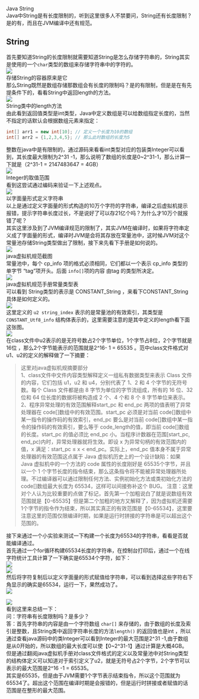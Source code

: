 Java String<br />Java中String是有长度限制的，听到这里很多人不禁要问，String还有长度限制？是的有，而且在JVM编译中还有规范。
<a name="JkgAo"></a>
## String
首先要知道String的长度限制就需要知道String是怎么存储字符串的，String其实是使用的一个`char`类型的数组来存储字符串中的字符的。<br />![](https://cdn.nlark.com/yuque/0/2021/webp/396745/1638970211987-190bb98d-4008-4c3b-b24a-492770edea85.webp#clientId=ub0a9ce52-e9c8-4&from=paste&id=u63e15931&originHeight=144&originWidth=872&originalType=url&ratio=1&rotation=0&showTitle=false&status=done&style=none&taskId=uff09b334-47dc-41c1-b414-22aac0424bc&title=)<br />存储String的容器原来是它<br />那么String既然是数组存储那数组会有长度的限制吗？是的有限制，但是是在有先提条件下的，看看String中返回length的方法。<br />![](https://cdn.nlark.com/yuque/0/2021/webp/396745/1638970211827-54fc8ebc-0db4-4394-a41c-6a60d4ceefaa.webp#clientId=ub0a9ce52-e9c8-4&from=paste&id=u96f16f93&originHeight=318&originWidth=971&originalType=url&ratio=1&rotation=0&showTitle=false&status=done&style=none&taskId=u08df2b67-5641-42da-ac5a-026835b8d2f&title=)<br />String类中的length方法<br />由此看到返回值类型是int类型，Java中定义数组是可以给数组指定长度的，当然不指定的话默认会根据数组元素来指定：
```java
int[] arr1 = new int[10]; // 定义一个长度为10的数组
int[] arr2 = {1,2,3,4,5}; // 那么此时数组的长度为5
```
整数在java中是有限制的，通过源码来看看int类型对应的包装类Integer可以看到，其长度最大限制为2^31 -1，那么说明了数组的长度是0~2^31-1，那么计算一下就是（2^31-1 = 2147483647 = 4GB）<br />![](https://cdn.nlark.com/yuque/0/2021/webp/396745/1638970211850-e83be2d0-dea2-438d-a364-23e3b1f78f1f.webp#clientId=ub0a9ce52-e9c8-4&from=paste&id=u0c576cb1&originHeight=449&originWidth=1080&originalType=url&ratio=1&rotation=0&showTitle=false&status=done&style=none&taskId=uc11bcf3d-2ec7-4624-ab6e-b7ace20aa20&title=)<br />Integer的取值范围<br />看到这尝试通过编码来验证一下上述观点。<br />![](https://cdn.nlark.com/yuque/0/2021/webp/396745/1638970211850-8c64cb2f-211b-404d-9510-24257224aed1.webp#clientId=ub0a9ce52-e9c8-4&from=paste&id=u7767f34c&originHeight=454&originWidth=1080&originalType=url&ratio=1&rotation=0&showTitle=false&status=done&style=none&taskId=ud7560c30-1cf7-423d-96e2-94cc7b74746&title=)<br />以字面量形式定义字符串<br />以上是通过定义字面量的形式构造的10万个字符的字符串，编译之后虚拟机提示报错，提示字符串长度过长，不是说好了可以存21亿个吗？为什么才10万个就报错了呢？<br />其实这里涉及到了JVM编译规范的限制了，其实JVM在编译时，如果将字符串定义成了字面量的形式，编译时JVM是会将其存放在常量池中，这时候JVM对这个常量池存储String类型做出了限制，接下来先看下手册是如何说的。<br />![](https://cdn.nlark.com/yuque/0/2021/webp/396745/1638970212006-c797c06b-0a64-4501-a87c-cae65791b07b.webp#clientId=ub0a9ce52-e9c8-4&from=paste&id=ubf0e97db&originHeight=540&originWidth=1080&originalType=url&ratio=1&rotation=0&showTitle=false&status=done&style=shadow&taskId=u041503fb-2624-4c57-8e0c-c76641d9477&title=)<br />java虚拟机规范截图<br />常量池中，每个 cp_info 项的格式必须相同，它们都以一个表示 cp_info 类型的单字节 “tag”项开头。后面 `info[]`项的内容 由tag 的类型所决定。<br />![](https://cdn.nlark.com/yuque/0/2021/webp/396745/1638970212224-c76f4be6-c64f-4c0b-bab0-c7ef70bca76b.webp#clientId=ub0a9ce52-e9c8-4&from=paste&id=ud3ed29ee&originHeight=701&originWidth=640&originalType=url&ratio=1&rotation=0&showTitle=false&status=done&style=shadow&taskId=u59b306ba-d08c-468f-bf14-6be104e1fa9&title=)<br />java虚拟机规范手册常量类型表<br />可以看到 String类型的表示是 CONSTANT_String ，来看下CONSTANT_String具体是如何定义的。<br />![](https://cdn.nlark.com/yuque/0/2021/webp/396745/1638970212430-1860fa7c-e6e1-4564-8880-b420c676f056.webp#clientId=ub0a9ce52-e9c8-4&from=paste&id=u10db6410&originHeight=741&originWidth=1080&originalType=url&ratio=1&rotation=0&showTitle=false&status=done&style=shadow&taskId=ua52ee866-52f5-4f67-8300-2c28aff50c9&title=)<br />这里定义的 `u2 string_index` 表示的是常量池的有效索引，其类型是`CONSTANT_Utf8_info` 结构体表示的，这里需要注意的是其中定义的length看下面这张图。<br />![](https://cdn.nlark.com/yuque/0/2021/webp/396745/1638970212430-2d335a7a-b1f4-4fad-a92d-2141a87f5a82.webp#clientId=ub0a9ce52-e9c8-4&from=paste&id=u480160b3&originHeight=225&originWidth=890&originalType=url&ratio=1&rotation=0&showTitle=false&status=done&style=shadow&taskId=u96f64d32-2de6-4102-87f9-aab086cef86&title=)<br />在class文件中u2表示的是无符号数占2个字节单位，1个字节占8位，2个字节就是16位 ，那么2个字节能表示的范围就是2^16- 1 = 65535 。范中class文件格式对u1、u2的定义的解释做了一下摘要：
> 这里对java虚拟机规摘要部分<br />1、class文件中文件内容类型解释定义一组私有数据类型来表示 Class 文件的内容，它们包括 u1，u2 和 u4，分别代表了 1、2 和 4 个字节的无符号数。每个 Class 文件都是由 8 字节为单位的字节流组成，所有的 16 位、32 位和 64 位长度的数据将被构造成 2 个、4 个和 8 个 8 字节单位来表示。
> 2、程序异常处理的有效范围解释start_pc 和 end_pc 两项的值表明了异常处理器在 code[]数组中的有效范围。start_pc 必须是对当前 code[]数组中某一指令的操作码的有效索引，end_pc 要么是对当前 code[]数组中某一指令的操作码的有效索引，要么等于 code_length的值，即当前 code[]数组的长度。start_pc 的值必须比 end_pc 小。当程序计数器在范围[start_pc, end_pc)内时，异常处理器就将生效。即设 x 为异常句柄的有效范围内的值，x 满足：start_pc ≤ x < end_pc。实际上，end_pc 值本身不属于异常处理器的有效范围这点属于 Java 虚拟机历史上的一个设计缺陷：如果 Java 虚拟机中的一个方法的 code 属性的长度刚好是 65535个字节，并且以一个 1 个字节长度的指令结束，那么这条指令将不能被异常处理器所处理。不过编译器可以通过限制任何方法、实例初始化方法或类初始化方法的code[]数组最大长度为 65534，这样可以间接弥补这个 BUG。
> 注意：这里对个人认为比较重要的点做了标记，首先第一个加粗说白了就是说数组有效范围就是【0-65535】但是第二个加粗的地方又解释了，因为虚拟机还需要1个字节的指令作为结束，所以其实真正的有效范围是【0-65534】，这里要注意这里的范围仅限编译时期，如果是运行时拼接的字符串是可以超出这个范围的。

接下来通过一个小实验来测试一下构建一个长度为65534的字符串，看看是否就能编译通过。<br />首先通过一个for循环构建65534长度的字符串，在控制台打印后，通过一个在线字符统计工具计算了一下确实是65534个字符，如下：<br />![](https://cdn.nlark.com/yuque/0/2021/webp/396745/1638970212433-1a36c3b2-1c39-4cf1-b354-4de07eb76735.webp#clientId=ub0a9ce52-e9c8-4&from=paste&id=u936188d1&originHeight=1080&originWidth=1080&originalType=url&ratio=1&rotation=0&showTitle=false&status=done&style=none&taskId=u97d69b8e-f40c-4fa0-b697-97f08a376ff&title=)<br />![](https://cdn.nlark.com/yuque/0/2021/webp/396745/1638970212625-015e1ff7-b08b-46fa-91ea-3cda973d0a15.webp#clientId=ub0a9ce52-e9c8-4&from=paste&id=u7dc1b234&originHeight=724&originWidth=1080&originalType=url&ratio=1&rotation=0&showTitle=false&status=done&style=shadow&taskId=ued7fd34f-713c-4d07-b997-7e1db09ada0&title=)<br />然后将字符复制后以定义字面量的形式赋值给字符串，可以看到选择这些字符右下角显示的确实是65534，运行一下，果然成功了。<br />![](https://cdn.nlark.com/yuque/0/2021/webp/396745/1638970212647-dfd9bb1c-3bdc-4c36-a66d-a17462e63a81.webp#clientId=ub0a9ce52-e9c8-4&from=paste&id=u5915a502&originHeight=555&originWidth=1080&originalType=url&ratio=1&rotation=0&showTitle=false&status=done&style=none&taskId=uff344060-ed64-4dcb-8253-f40750591e4&title=)

![](https://cdn.nlark.com/yuque/0/2021/webp/396745/1638970212912-06d4f15e-5920-45c9-bc91-3afcb5081a02.webp#clientId=ub0a9ce52-e9c8-4&from=paste&id=u73ce3196&originHeight=183&originWidth=1080&originalType=url&ratio=1&rotation=0&showTitle=false&status=done&style=none&taskId=ued1d2aeb-225c-4e73-ab15-149d7e45fa3&title=)<br />看到这里来总结一下：<br />问：字符串有长度限制吗？是多少？<br />答：首先字符串的内容是由一个字符数组 `char[]` 来存储的，由于数组的长度及索引是整数，且String类中返回字符串长度的方法`length()` 的返回值也是int ，所以通过查看java源码中的类Integer可以看到Integer的最大范围是2^31 -1,由于数组是从0开始的，所以数组的最大长度可以使【0~2^31-1】通过计算是大概4GB。<br />但是通过翻阅java虚拟机手册对class文件格式的定义以及常量池中对String类型的结构体定义可以知道对于索引定义了u2，就是无符号占2个字节，2个字节可以表示的最大范围是2^16 -1 = 65535。<br />其实是65535，但是由于JVM需要1个字节表示结束指令，所以这个范围就为65534了。超出这个范围在编译时期是会报错的，但是运行时拼接或者赋值的话范围是在整形的最大范围。
